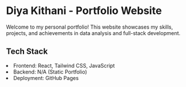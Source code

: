 # Diya Kithani - Portfolio Website
Welcome to my personal portfolio! This website showcases my skills, projects, and achievements in data analysis and full-stack development.

## Tech Stack
<li> Frontend: React, Tailwind CSS, JavaScript </li>
<li>Backend: N/A (Static Portfolio)</li>
<li>Deployment: GitHub Pages</li>
 
